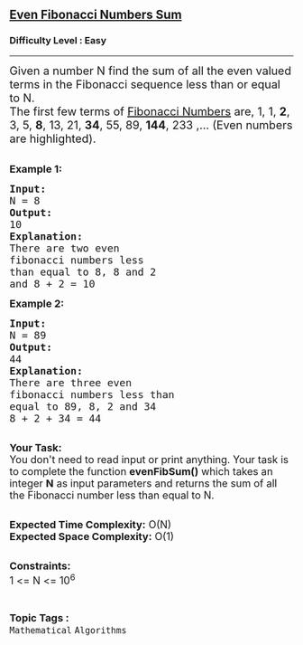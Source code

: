 <h2><a href="https://www.geeksforgeeks.org/problems/even-fibonacci-numbers-sum1455/1?page=4&category=Mathematical&difficulty=Easy&sortBy=submissions">Even Fibonacci Numbers Sum</a></h2><h3>Difficulty Level : Easy</h3><hr><div class="problems_problem_content__Xm_eO"><p><span style="font-size:20px">Given a number N find the sum of all the even valued terms in the Fibonacci sequence less than or equal to N.<br>
The first few terms of&nbsp;<a href="http://www.geeksforgeeks.org/program-for-nth-fibonacci-number/">Fibonacci Numbers</a>&nbsp;are, 1, 1,&nbsp;<strong>2</strong>, 3, 5,&nbsp;<strong>8</strong>, 13, 21,&nbsp;<strong>34</strong>, 55, 89,&nbsp;<strong>144</strong>, 233 ,… (Even numbers are highlighted).</span><br>
&nbsp;</p>

<p><span style="font-size:18px"><strong>Example 1:</strong></span></p>

<pre><span style="font-size:18px"><strong>Input:</strong>
N = 8
<strong>Output:</strong>
10
<strong>Explanation:
</strong>There are two even 
fibonacci numbers less
than equal to 8, 8 and 2 
and 8 + 2 = 10</span></pre>

<p><span style="font-size:18px"><strong>Example 2:</strong></span></p>

<pre><span style="font-size:18px"><strong>Input:</strong>
N = 89
<strong>Output:</strong>
44
<strong>Explanation:</strong>
There are three even
fibonacci numbers less than
equal to 89, 8, 2 and 34 
8 + 2 + 34 = 44</span></pre>

<p><br>
<span style="font-size:18px"><strong>Your Task:</strong><br>
You don't need to read input or print anything. Your task is to complete the function <strong>evenFibSum()</strong>&nbsp;which takes&nbsp;an integer <strong>N</strong>&nbsp;as input parameters&nbsp;and returns the sum of all the Fibonacci number less than equal to N.</span><br>
&nbsp;</p>

<p><span style="font-size:18px"><strong>Expected Time Complexity:</strong> O(N)<br>
<strong>Expected Space Complexity:</strong> O(1)</span><br>
&nbsp;</p>

<p><span style="font-size:18px"><strong>Constraints:</strong><br>
1 &lt;= N &lt;= 10<sup>6</sup></span></p>
</div><br><p><span style=font-size:18px><strong>Topic Tags : </strong><br><code>Mathematical</code>&nbsp;<code>Algorithms</code>&nbsp;